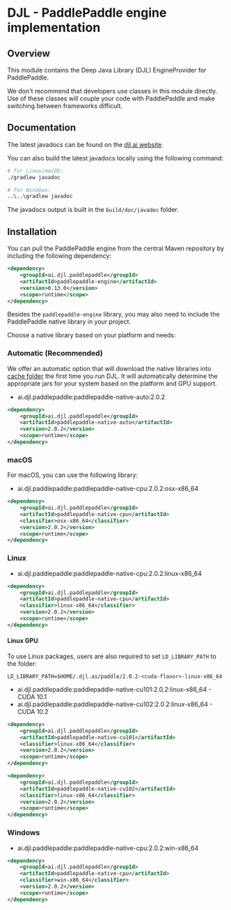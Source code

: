 # DJL - PaddlePaddle engine implementation

## Overview

This module contains the Deep Java Library (DJL) EngineProvider for PaddlePaddle.

We don't recommend that developers use classes in this module directly.
Use of these classes will couple your code with PaddlePaddle and make switching between frameworks difficult.

## Documentation

The latest javadocs can be found on the [djl.ai website](https://javadoc.io/doc/ai.djl.paddlepaddle/paddlepaddle-engine/latest/index.html).

You can also build the latest javadocs locally using the following command:

```sh
# for Linux/macOS:
./gradlew javadoc

# for Windows:
..\..\gradlew javadoc
```
The javadocs output is built in the `build/doc/javadoc` folder.


## Installation
You can pull the PaddlePaddle engine from the central Maven repository by including the following dependency:

```xml
<dependency>
    <groupId>ai.djl.paddlepaddle</groupId>
    <artifactId>paddlepaddle-engine</artifactId>
    <version>0.13.0</version>
    <scope>runtime</scope>
</dependency>
```

Besides the `paddlepaddle-engine` library, you may also need to include the PaddlePaddle native library in your project.

Choose a native library based on your platform and needs:

### Automatic (Recommended)

We offer an automatic option that will download the native libraries into [cache folder](../../../docs/development/cache_management.md) the first time you run DJL.
It will automatically determine the appropriate jars for your system based on the platform and GPU support.

- ai.djl.paddlepaddle:paddlepaddle-native-auto:2.0.2

```xml
<dependency>
    <groupId>ai.djl.paddlepaddle</groupId>
    <artifactId>paddlepaddle-native-auto</artifactId>
    <version>2.0.2</version>
    <scope>runtime</scope>
</dependency>
```

### macOS
For macOS, you can use the following library:

- ai.djl.paddlepaddle:paddlepaddle-native-cpu:2.0.2:osx-x86_64

```xml
<dependency>
    <groupId>ai.djl.paddlepaddle</groupId>
    <artifactId>paddlepaddle-native-cpu</artifactId>
    <classifier>osx-x86_64</classifier>
    <version>2.0.2</version>
    <scope>runtime</scope>
</dependency>
```

### Linux

- ai.djl.paddlepaddle:paddlepaddle-native-cpu:2.0.2:linux-x86_64

```xml
<dependency>
    <groupId>ai.djl.paddlepaddle</groupId>
    <artifactId>paddlepaddle-native-cpu</artifactId>
    <classifier>linux-x86_64</classifier>
    <version>2.0.2</version>
    <scope>runtime</scope>
</dependency>
```

#### Linux GPU

To use Linux packages, users are also required to set `LD_LIBRARY_PATH` to the folder:

```
LD_LIBRARY_PATH=$HOME/.djl.ai/paddle/2.0.2-<cuda-flavor>-linux-x86_64
```

- ai.djl.paddlepaddle:paddlepaddle-native-cu101:2.0.2:linux-x86_64 - CUDA 10.1
- ai.djl.paddlepaddle:paddlepaddle-native-cu102:2.0.2:linux-x86_64 - CUDA 10.2

```xml
<dependency>
    <groupId>ai.djl.paddlepaddle</groupId>
    <artifactId>paddlepaddle-native-cu101</artifactId>
    <classifier>linux-x86_64</classifier>
    <version>2.0.2</version>
    <scope>runtime</scope>
</dependency>
```

```xml
<dependency>
    <groupId>ai.djl.paddlepaddle</groupId>
    <artifactId>paddlepaddle-native-cu102</artifactId>
    <classifier>linux-x86_64</classifier>
    <version>2.0.2</version>
    <scope>runtime</scope>
</dependency>
```


### Windows

- ai.djl.paddlepaddle:paddlepaddle-native-cpu:2.0.2:win-x86_64

```xml
<dependency>
    <groupId>ai.djl.paddlepaddle</groupId>
    <artifactId>paddlepaddle-native-cpu</artifactId>
    <classifier>win-x86_64</classifier>
    <version>2.0.2</version>
    <scope>runtime</scope>
</dependency>
```

